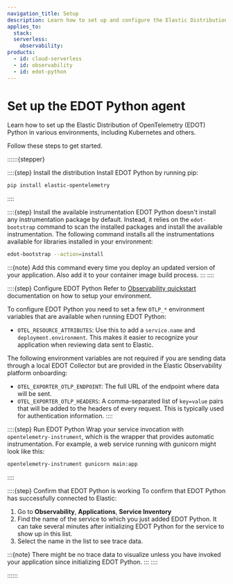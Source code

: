 ```yaml
---
navigation_title: Setup
description: Learn how to set up and configure the Elastic Distribution of OpenTelemetry (EDOT) Python to instrument your application or service.
applies_to:
  stack:
  serverless:
    observability:
products:
  - id: cloud-serverless
  - id: observability
  - id: edot-python
---
```


# Set up the EDOT Python agent

Learn how to set up the Elastic Distribution of OpenTelemetry (EDOT) Python in various environments, including Kubernetes and others.

Follow these steps to get started.

::::::{stepper}

::::{step} Install the distribution
Install EDOT Python by running pip:

```bash
pip install elastic-opentelemetry
```
::::

::::{step} Install the available instrumentation
EDOT Python doesn't install any instrumentation package by default. Instead, it relies on the `edot-bootstrap` command to scan the installed packages and install the available instrumentation. The following command installs all the instrumentations available for libraries installed in your environment:

```bash
edot-bootstrap --action=install
```

:::{note}
Add this command every time you deploy an updated version of your application. Also add it to your container image build process.
:::
::::

::::{step} Configure EDOT Python
Refer to [Observability quickstart](https://elastic.github.io/opentelemetry/quickstart/) documentation on how to setup your environment.

To configure EDOT Python you need to set a few `OTLP_*` environment variables that are available when running EDOT Python:

* `OTEL_RESOURCE_ATTRIBUTES`: Use this to add a `service.name` and `deployment.environment`. This makes it easier to recognize your application when reviewing data sent to Elastic.

The following environment variables are not required if you are sending data through a local EDOT Collector but are provided in the Elastic Observability platform onboarding:

* `OTEL_EXPORTER_OTLP_ENDPOINT`: The full URL of the endpoint where data will be sent.
* `OTEL_EXPORTER_OTLP_HEADERS`: A comma-separated list of `key=value` pairs that will be added to the headers of every request. This is typically used for authentication information.
::::

::::{step} Run EDOT Python
Wrap your service invocation with `opentelemetry-instrument`, which is the wrapper that provides automatic instrumentation. For example, a web service running with gunicorn might look like this:

```bash
opentelemetry-instrument gunicorn main:app
```
::::

::::{step} Confirm that EDOT Python is working
To confirm that EDOT Python has successfully connected to Elastic:

1. Go to **Observability**, **Applications**, **Service Inventory**
2. Find the name of the service to which you just added EDOT Python. It can take several minutes after initializing EDOT Python for the service to show up in this list.
3. Select the name in the list to see trace data.

:::{note}
There might be no trace data to visualize unless you have invoked your application since initializing EDOT Python.
:::
::::

::::::
